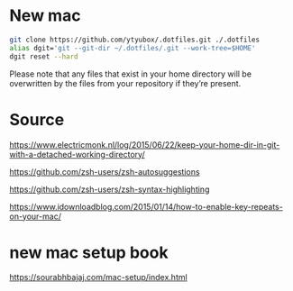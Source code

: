 # New mac

```bash
git clone https://github.com/ytyubox/.dotfiles.git ./.dotfiles
alias dgit='git --git-dir ~/.dotfiles/.git --work-tree=$HOME'
dgit reset --hard
```
Please note that any files that exist in your home directory will be overwritten by the files from your repository if they’re present.


# Source
https://www.electricmonk.nl/log/2015/06/22/keep-your-home-dir-in-git-with-a-detached-working-directory/

https://github.com/zsh-users/zsh-autosuggestions

https://github.com/zsh-users/zsh-syntax-highlighting

https://www.idownloadblog.com/2015/01/14/how-to-enable-key-repeats-on-your-mac/

# new mac setup book

https://sourabhbajaj.com/mac-setup/index.html
